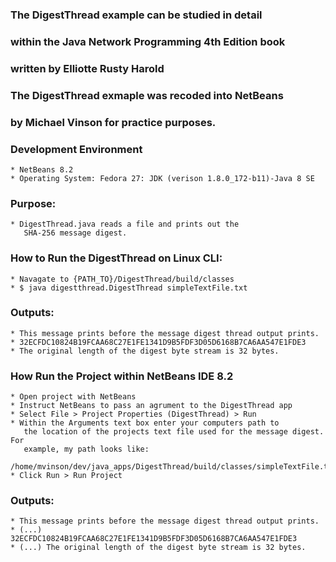 ### The DigestThread example can be studied in detail 
### within the Java Network Programming 4th Edition book
### written by Elliotte Rusty Harold

### The DigestThread exmaple was recoded into NetBeans
### by Michael Vinson for practice purposes.

### Development Environment
    * NetBeans 8.2
    * Operating System: Fedora 27: JDK (verison 1.8.0_172-b11)-Java 8 SE 

### Purpose:
    * DigestThread.java reads a file and prints out the 
       SHA-256 message digest.

### How to Run the DigestThread on Linux CLI:
    * Navagate to {PATH_TO}/DigestThread/build/classes
    * $ java digestthread.DigestThread simpleTextFile.txt

### Outputs: 
    * This message prints before the message digest thread output prints.
    * 32ECFDC10824B19FCAA68C27E1FE1341D9B5FDF3D05D6168B7CA6AA547E1FDE3
    * The original length of the digest byte stream is 32 bytes.

###  How Run the Project within NetBeans IDE 8.2
    * Open project with NetBeans
    * Instruct NetBeans to pass an agrument to the DigestThread app
    * Select File > Project Properties (DigestThread) > Run
    * Within the Arguments text box enter your computers path to 
       the location of the projects text file used for the message digest. For
       example, my path looks like: 
       /home/mvinson/dev/java_apps/DigestThread/build/classes/simpleTextFile.txt
    * Click Run > Run Project

### Outputs:
    * This message prints before the message digest thread output prints.
    * (...) 32ECFDC10824B19FCAA68C27E1FE1341D9B5FDF3D05D6168B7CA6AA547E1FDE3
    * (...) The original length of the digest byte stream is 32 bytes.
